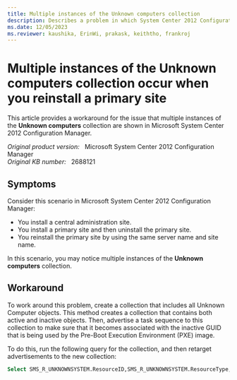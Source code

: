 ```yaml
---
title: Multiple instances of the Unknown computers collection
description: Describes a problem in which System Center 2012 Configuration Manager may show multiple instances of the Unknown computers collection when you reinstall a primary site.
ms.date: 12/05/2023
ms.reviewer: kaushika, ErinWi, prakask, keiththo, frankroj
---
```

# Multiple instances of the Unknown computers collection occur when you reinstall a primary site

This article provides a workaround for the issue that multiple instances of the **Unknown computers** collection are shown in Microsoft System Center 2012 Configuration Manager.

_Original product version:_ &nbsp; Microsoft System Center 2012 Configuration Manager  
_Original KB number:_ &nbsp; 2688121

## Symptoms

Consider this scenario in Microsoft System Center 2012 Configuration Manager:

- You install a central administration site.
- You install a primary site and then uninstall the primary site.
- You reinstall the primary site by using the same server name and site name.

In this scenario, you may notice multiple instances of the **Unknown computers** collection.

## Workaround

To work around this problem, create a collection that includes all Unknown Computer objects. This method creates a collection that contains both active and inactive objects. Then, advertise a task sequence to this collection to make sure that it becomes associated with the inactive GUID that is being used by the Pre-Boot Execution Environment (PXE) image.

To do this, run the following query for the collection, and then retarget advertisements to the new collection:

```sql
Select SMS_R_UNKNOWNSYSTEM.ResourceID,SMS_R_UNKNOWNSYSTEM.ResourceType,SMS_R_UNKNOWNSYSTEM.Name,SMS_R_UNKNOWNSYSTEM.Name,SMS_R_UNKNOWNSYSTEM.Name from SMS_R_UnknownSystem where Decommissioned = "0"
```
